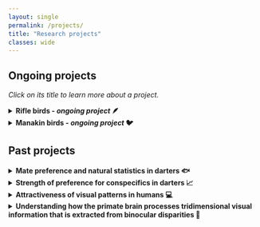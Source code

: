 ```yaml
---
layout: single
permalink: /projects/
title: "Research projects"
classes: wide
---
```

<!-- Google tag (gtag.js) -->
<script async src="https://www.googletagmanager.com/gtag/js?id=G-22FQGNH39N"></script>
<script>
  window.dataLayer = window.dataLayer || [];
  function gtag(){dataLayer.push(arguments);}
  gtag('js', new Date());

  gtag('config', 'G-22FQGNH39N');
</script>

## Ongoing projects

*Click on its title to learn more about a project.*
<br>

<details>
<summary><strong>Rifle birds - <i>ongoing project</i> 🪶</strong>
</summary>

I am exploring the visual properties of the magnificent rifle birds' displays to investigate their detectability, comparing immature (picture below) with adult males.<br>

<img src="/pdf/immature_display.png" alt="Immature Rifle Bird" width="300"/>
<br><br>
</details>

<details>
<summary><strong>Manakin birds - <i>ongoing project</i> 🐦</strong>
</summary>

Are manakins learning their nuptial parade from each other or is it genetically pre-determined?<br>

<a title="Staven, CC BY-SA 4.0 &lt;https://creativecommons.org/licenses/by-sa/4.0&gt;, via Wikimedia Commons" href="https://commons.wikimedia.org/wiki/File:Stavenn_Manacus_vitellinus.jpg"><img width="256" alt="Stavenn Manacus vitellinus" src="https://upload.wikimedia.org/wikipedia/commons/3/3c/Stavenn_Manacus_vitellinus.jpg?20141220204422"></a>

</details>

## Past projects

<details>
<summary><strong>Mate preference and natural statistics in darters 🐟</strong>
</summary>

We designed and conducted several behavioural experiments to understand how natural statistics influence mate preferences in the Darter fish (*Etheostoma*). We relied on artificial neural networks to create novel visual stimuli that mimic natural statistics and investigated their relationship with preferences. <br>
The main idea relies on the principle that more frequent stimuli are easier (faster, more efficient) to process because the visual system has adapted to them. Could this 'ease' of processing some visual properties influence preference towards those properties? 
We use mate preference as a proxy to test this idea. For example, a potential mate whose appearance reflects to some extent the visual properties of their environment might be preferred over another mate that wouldn't or would less. This has interesting evolutionary implications in terms of mechanisms that could explain mate choice and/or mate preference.<br>
We have recently published our paper in *Ecological Informatics* presented our results and highlighting the benefit of using deep learning tools to study animal behaviour. You can find the paper <a href="https://doi.org/10.1016/j.ecoinf.2024.102881" target="_blank">[here]</a>.<br><br>
</details>

<details>
<summary><strong>Strength of preference for conspecifics in darters 📈</strong>
</summary>

We conducted a meta-analysis of all the past Mendelson Lab's studies that investigated the strength of preference for conspecifics over heterospecifics in darters. We wanted to have a better idea of the effect sizes and factors that might influence mate preference across species. <br> 
We found an overall effect size of medium strength, confirming assortative mating and revealed that this mate preferences is independent of sympatry and sex. Our paper is published in *Ecology and Evolution* and can be accessed <a href="https://doi.org/10.1002/ece3.11498" target="_blank">[here]</a>.<br><br>
</details>

<details>
<summary><strong>Attractiveness of visual patterns in humans 💻</strong>
</summary>

We ran an online experiment to test the hypothesis that camouflage patterns can be attractive once made detectable. You can still access the experiment if you want to see what it looks like: <a href="http://isemsurvey.mbb.univ-montp2.fr/pattern/">http://isemsurvey.mbb.univ-montp2.fr/pattern/</a>. It takes no more than 15 min to complete it.<br>
Our paper is currently under review but its preprint version is on *bioRxiv*: <a href="https://doi.org/10.1101/2023.09.27.559753" target="_blank">[here]</a>.<br><br>
</details>

<details>
<summary><strong>Understanding how the primate brain processes tridimensional visual information that is extracted from binocular disparities 🧠 </strong>
</summary><br>

<i>Binocular disparities are the small differences between the eye's projections of a visual scene that underlie binocular depth perception</i><br><br>

During my PhD studies, we conducted a functional neuroimaging (fMRI) study in macaques 🐒 to identify brain areas that would respond more strongly to natural motion-in-depth compared to scrambled motion. We found a set of areas that we described in this <a href="https://academic.oup.com/cercor/article/30/8/4528/5811848"> [paper]</a>. This highlighted the need to do more research involving 3D motion, as most studies on motion are done with planar or 2D motion, which limits our understanding of visual processing. <br><br>
In another fMRI study, we asked whether some brain areas would be more strongly activated when the subject perceives a stimulus that is made of visual properties that are more frequent in natural scenes. We showed surfaces that were either slanted or tilted in depth and compared brain responses to those different configurations. Our macaque subjects showed different responses, making the results difficult to interprete. We wondered whether the angle of the surface inclination we used should be more personalised to reflect individual differences. This requires testing the visual threshold of depth perception of our subjects using a psychophysics paradigm. Spoiler: This is a very long procedure and we are still collecting the data! In the meanwhile, we could already compare the data we obtained from one macaque subject to our human participants and, great news, they are similar! Check the poster we presented at the Predictive Brain Conference to know more: <a href="/pdf/Poster_Marseille.pdf" target="_blank">[Poster]</a>.<br><br>
</details><br>